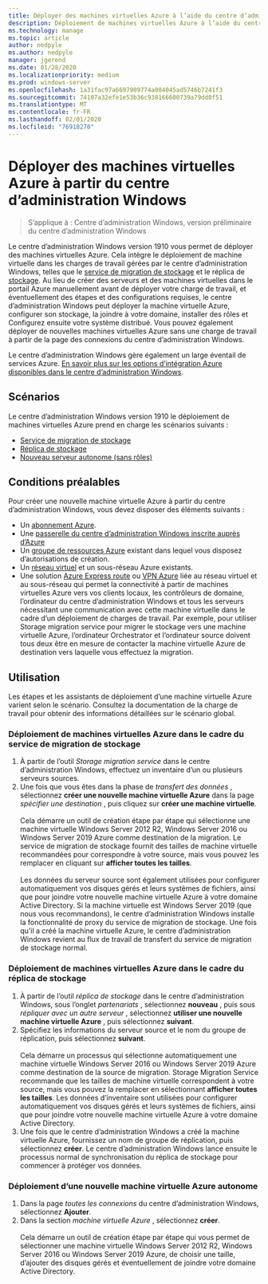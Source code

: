 ```yaml
---
title: Déployer des machines virtuelles Azure à l’aide du centre d’administration Windows
description: Déploiement de machines virtuelles Azure à l’aide du centre d’administration Windows. Configuration de machines virtuelles Azure dans le cadre du centre d’administration Windows-scénarios gérés.
ms.technology: manage
ms.topic: article
author: nedpyle
ms.author: nedpyle
manager: jgerend
ms.date: 01/28/2020
ms.localizationpriority: medium
ms.prod: windows-server
ms.openlocfilehash: 1a31fac97a6697909774a084045ad5746b7241f3
ms.sourcegitcommit: 74107a32efe1e53b36c938166600739a79dd0f51
ms.translationtype: MT
ms.contentlocale: fr-FR
ms.lasthandoff: 02/01/2020
ms.locfileid: "76918270"
---
```

# <a name="deploy-azure-virtual-machines-from-within-windows-admin-center"></a>Déployer des machines virtuelles Azure à partir du centre d’administration Windows

>S’applique à : Centre d’administration Windows, version préliminaire du centre d’administration Windows

Le centre d’administration Windows version 1910 vous permet de déployer des machines virtuelles Azure. Cela intègre le déploiement de machine virtuelle dans les charges de travail gérées par le centre d’administration Windows, telles que le [service de migration de stockage](../../../storage/storage-migration-service/overview.md) et le réplica de [stockage](../../../storage/storage-replica/storage-replica-overview.md). Au lieu de créer des serveurs et des machines virtuelles dans le portail Azure manuellement avant de déployer votre charge de travail, et éventuellement des étapes et des configurations requises, le centre d’administration Windows peut déployer la machine virtuelle Azure, configurer son stockage, la joindre à votre domaine, installer des rôles et Configurez ensuite votre système distribué. Vous pouvez également déployer de nouvelles machines virtuelles Azure sans une charge de travail à partir de la page des connexions du centre d’administration Windows.

Le centre d’administration Windows gère également un large éventail de services Azure. [En savoir plus sur les options d’intégration Azure disponibles dans le centre d’administration Windows](../plan/azure-integration-options.md).

## <a name="scenarios"></a>Scénarios

Le centre d’administration Windows version 1910 le déploiement de machines virtuelles Azure prend en charge les scénarios suivants :

- [Service de migration de stockage](../../../storage/storage-migration-service/overview.md)
- [Réplica de stockage](../../../storage/storage-replica/storage-replica-overview.md)
- [Nouveau serveur autonome (sans rôles)](index.md#extend-on-premises-capacity-with-azure)

## <a name="requirements"></a>Conditions préalables

Pour créer une nouvelle machine virtuelle Azure à partir du centre d’administration Windows, vous devez disposer des éléments suivants :

- Un [abonnement Azure](https://azure.microsoft.com).
- Une [passerelle du centre d’administration Windows inscrite auprès d’Azure](azure-integration.md)
- Un [groupe de ressources Azure](https://docs.microsoft.com/azure/azure-resource-manager/management/overview) existant dans lequel vous disposez d’autorisations de création.
- Un [réseau virtuel](https://docs.microsoft.com/azure/virtual-network/virtual-networks-overview) et un sous-réseau Azure existants.
- Une solution [Azure Express route](https://azure.microsoft.com/services/expressroute/) ou [VPN Azure](https://azure.microsoft.com/services/vpn-gateway/) liée au réseau virtuel et au sous-réseau qui permet la connectivité à partir de machines virtuelles Azure vers vos clients locaux, les contrôleurs de domaine, l’ordinateur du centre d’administration Windows et tous les serveurs nécessitant une communication avec cette machine virtuelle dans le cadre d’un déploiement de charges de travail. Par exemple, pour utiliser Storage migration service pour migrer le stockage vers une machine virtuelle Azure, l’ordinateur Orchestrator et l’ordinateur source doivent tous deux être en mesure de contacter la machine virtuelle Azure de destination vers laquelle vous effectuez la migration.

## <a name="usage"></a>Utilisation

Les étapes et les assistants de déploiement d’une machine virtuelle Azure varient selon le scénario. Consultez la documentation de la charge de travail pour obtenir des informations détaillées sur le scénario global.

### <a name="deploying-azure-vms-as-part-of-storage-migration-service"></a>Déploiement de machines virtuelles Azure dans le cadre du service de migration de stockage

1. À partir de l’outil *Storage migration service* dans le centre d’administration Windows, effectuez un inventaire d’un ou plusieurs serveurs sources.
2. Une fois que vous êtes dans la phase de *transfert des données* , sélectionnez **créer une nouvelle machine virtuelle Azure** dans la page *spécifier une destination* , puis cliquez sur **créer une machine virtuelle**.<br><br>
Cela démarre un outil de création étape par étape qui sélectionne une machine virtuelle Windows Server 2012 R2, Windows Server 2016 ou Windows Server 2019 Azure comme destination de la migration. Le service de migration de stockage fournit des tailles de machine virtuelle recommandées pour correspondre à votre source, mais vous pouvez les remplacer en cliquant sur **afficher toutes les tailles**.
<br><br>Les données du serveur source sont également utilisées pour configurer automatiquement vos disques gérés et leurs systèmes de fichiers, ainsi que pour joindre votre nouvelle machine virtuelle Azure à votre domaine Active Directory. Si la machine virtuelle est Windows Server 2019 (que nous vous recommandons), le centre d’administration Windows installe la fonctionnalité de proxy du service de migration de stockage. Une fois qu’il a créé la machine virtuelle Azure, le centre d’administration Windows revient au flux de travail de transfert du service de migration de stockage normal.  

### <a name="deploying-azure-vms-as-part-of-storage-replica"></a>Déploiement de machines virtuelles Azure dans le cadre du réplica de stockage

1. À partir de l’outil *réplica de stockage* dans le centre d’administration Windows, sous l’onglet *partenariats* , sélectionnez **nouveau** , puis sous *répliquer avec un autre serveur* , sélectionnez **utiliser une nouvelle machine virtuelle Azure** , puis sélectionnez **suivant**.
2. Spécifiez les informations du serveur source et le nom du groupe de réplication, puis sélectionnez **suivant**.<br><br>
Cela démarre un processus qui sélectionne automatiquement une machine virtuelle Windows Server 2016 ou Windows Server 2019 Azure comme destination de la source de migration. Storage Migration Service recommande que les tailles de machine virtuelle correspondent à votre source, mais vous pouvez la remplacer en sélectionnant **afficher toutes les tailles**. Les données d’inventaire sont utilisées pour configurer automatiquement vos disques gérés et leurs systèmes de fichiers, ainsi que pour joindre votre nouvelle machine virtuelle Azure à votre domaine Active Directory. 
3. Une fois que le centre d’administration Windows a créé la machine virtuelle Azure, fournissez un nom de groupe de réplication, puis sélectionnez **créer**. Le centre d’administration Windows lance ensuite le processus normal de synchronisation du réplica de stockage pour commencer à protéger vos données.

### <a name="deploying-a-new-standalone-azure-vm"></a>Déploiement d’une nouvelle machine virtuelle Azure autonome

1. Dans la page *toutes les connexions* du centre d’administration Windows, sélectionnez **Ajouter**.
2. Dans la section *machine virtuelle Azure* , sélectionnez **créer**.<br><br> Cela démarre un outil de création étape par étape qui vous permet de sélectionner une machine virtuelle Windows Server 2012 R2, Windows Server 2016 ou Windows Server 2019 Azure, de choisir une taille, d’ajouter des disques gérés et éventuellement de joindre votre domaine Active Directory.
